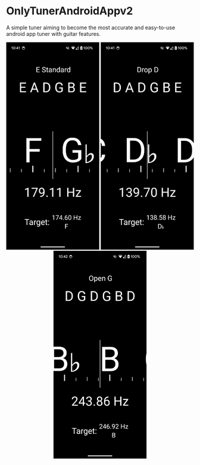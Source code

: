 # OnlyTunerAndroidAppv2
<p align="left">
A simple tuner aiming to become the most accurate and easy-to-use android app tuner with guitar features.
</p>
<p align="center">
  <img src="docs/imgs/screengrab4.png" width="250">
  <img src="docs/imgs/screengrab3.png" width="250">
  <img src="docs/imgs/screengrab2.png" width="250">
</p>
